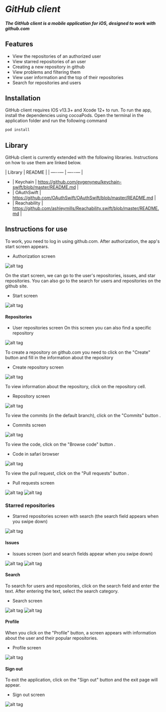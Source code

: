 # _GitHub client_

##### The GitHub client is a mobile application for iOS, designed to work with github.com

## Features

- View the repositories of an authorized user
- View starred repositories of an user
- Creating a new repository in github
- View problems and filtering them
- View user information and the top of their repositories
- Search for repositories and users

## Installation

GitHub client requires IOS v13.3+ and Xcode 12+ to run.
To run the app, install the dependencies using cocoaPods. Open the terminal in the application folder and run the following command
```sh
pod install
```

## Library

GitHub client is currently extended with the following libraries.
Instructions on how to use them are linked below.

| Library | README |
| —--— | —--— |
- | Keychain | https://github.com/evgenyneu/keychain-swift/blob/master/README.md |
- | OAuthSwift | https://github.com/OAuthSwift/OAuthSwift/blob/master/README.md |
- | Reachability | https://github.com/ashleymills/Reachability.swift/blob/master/README.md |

## Instructions for use

To work, you need to log in using github.com. After authorization, the app's start screen appears.
- Authorization screen

![alt tag](https://sun9-34.userapi.com/impf/PBsbb2I6qy_qQY4OmddAMtHCRITjbLtR_5Xz3w/BxPeMHVur5I.jpg?size=470x911&quality=96&sign=6bd2310b9902ec9e7bde1ebc1356cca2&type=album)

On the start screen, we can go to the user's repositories, issues, and star repositories. You can also go to the search for users and repositories on the github site.
- Start screen

![alt tag](https://sun9-48.userapi.com/impf/BAHSCGs8f2eCqflVD-rKj30qLYxIoYU84oXAdw/GBhlLOIgxzQ.jpg?size=463x907&quality=96&sign=5d575f3ff91e9a6c38b28da43f8dc436&type=album)

  #### Repositories
- User repositories screen
On this screen you can also find a specific repository

![alt tag](https://sun9-5.userapi.com/impf/3JNx0q9xht-dnBORTtaryP3vIgl6zfvkrp7eXA/oQ8JK45LEaI.jpg?size=467x909&quality=96&sign=f37eed389ab03063129850f890edce40&type=album)

To create a repository on github.com you need to click on the "Create" button and fill in the information about the repository
- Create repository screen

![alt tag](https://sun9-44.userapi.com/impf/b8lZpN_M_USnFfgdrIXMByOxMQPSNCk960nvFQ/eDmoG2Se3LI.jpg?size=461x909&quality=96&sign=96fcdc738c3391c570c705f9ec9b8e77&type=album)

To view information about the repository, click on the repository cell.
- Repository screen

![alt tag](https://sun9-5.userapi.com/impf/iXpVUtdIPhc-KCkidw0oR90b3yNHhPjMyQysjg/9Tf5jpb5ozc.jpg?size=467x909&quality=96&sign=edca2f56c1f145cf197301382fd8a0c2&type=album)

To view the commits (in the default branch), click on the "Commits" button .
- Commits screen

![alt tag](https://sun9-32.userapi.com/impf/2FzrBilQz0juX-Na3Q-Upy7fKqA5FxKJgOxn_g/9KeDasi5QYI.jpg?size=475x912&quality=96&sign=42dc4b7f042547c70fd9b7f8d24a940d&type=album)

To view the code, click on the "Browse code" button .
- Code in safari browser

![alt tag](https://sun9-38.userapi.com/impf/nvA_AIFV1itpu1h6BETYl5wazX3kO_DDskE-ow/xijcsJPmZKg.jpg?size=466x912&quality=96&sign=0c231bd5b267bd90385f0719d219d501&type=album)

To view the pull request, click on the "Pull requests" button .
- Pull requests screen

![alt tag](https://sun9-45.userapi.com/impf/mkmxs8US-RqR0rJCQYfuD0o7GAAd0IWAWDKs1w/QaCK41F65J4.jpg?size=471x913&quality=96&sign=d8fda1e1326c8df30bf3468a52aecf8b&type=album)
![alt tag](https://sun9-14.userapi.com/impf/ZeMRZgdUi3X35fSTU-7UEro5zEykZhsJnbTSYA/YReBVVDgA5k.jpg?size=464x913&quality=96&sign=68058d56d04180d95c8a2b4013bea1ae&type=album)

  ### Starred repositories
- Starred repositories screen with search (the search field appears when you swipe down)

![alt tag](https://sun9-46.userapi.com/impf/yKhz-623xBIk9OB9G3Otu0cdzpvFsf8cRWFUEQ/OKv_6v991so.jpg?size=460x910&quality=96&sign=d06da0050b30eb959472170e3ac5545b&type=album)

  #### Issues
- Issues screen (sort and search fields appear when you swipe down)

![alt tag](https://sun9-2.userapi.com/impf/ztl1zCLPQqn5X-37twdylumx6aZRX3VEecXRqQ/8epo2Cfah1w.jpg?size=464x907&quality=96&sign=5aead3016d9cffdab6112664abd2510f&type=album)
![alt tag](https://sun9-37.userapi.com/impf/lpwxi_6urtzR3X85_RDBOVQwrE0Sr_0Dp7YFnQ/iUtHxqfDlMU.jpg?size=466x908&quality=96&sign=559b1ed74e3f22decfc3d175cfb2f753&type=album)

  #### Search
To search for users and repositories, click on the search field and enter the text. After entering the text, select the search category.
- Search screen

![alt tag](https://sun9-13.userapi.com/impf/JWE4bzdnJ9cExf3wyEAAf-oxCPg2zYIHI2AOgA/KJ8oSwoUvWc.jpg?size=464x916&quality=96&sign=0b241a1183352fb3b30a68887ce32cf2&type=album)
![alt tag](https://sun9-29.userapi.com/impf/Yp4Qxjxszy4HvoxEtlJWur0oNm86JAaKRYL1mg/8g4gBd2-s3g.jpg?size=478x917&quality=96&sign=28d6cc12e63c6f5e1a09ab4774fffbc9&type=album)

  #### Profile
When you click on the "Profile" button, a screen appears with information about the user and their popular repositories.
- Profile screen

![alt tag](https://sun9-48.userapi.com/impf/WN42SHb5gLWvw9wndImwxg0Mn_P1awuWCb7L_g/2xNMQEdkM-4.jpg?size=463x908&quality=96&sign=eaa1234257602ecebd4441b2a4be1b3a&type=album)

  #### Sign out
To exit the application, click on the "Sign out" button and the exit page will appear.
- Sign out screen

![alt tag](https://sun9-12.userapi.com/impf/ZZCJQ8Wqm3a2L68eBJxMv2DP6g-jqJJ7PFtLbg/jD_fcLDhMCw.jpg?size=475x909&quality=96&sign=2c0324385cfee608ded7b656efa137dd&type=album)
